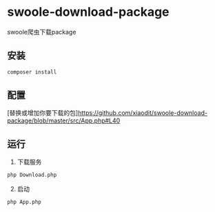 # swoole-download-package
swoole爬虫下载package

## 安装
```sh
composer install
```

## 配置
[替换或增加你要下载的包]https://github.com/xiaodit/swoole-download-package/blob/master/src/App.php#L40

## 运行
1. 下载服务
```sh
php Download.php
```

2. 启动
```
php App.php
```

